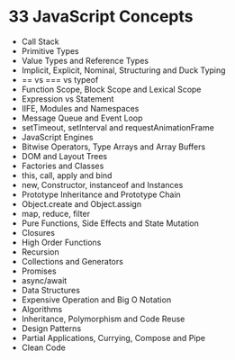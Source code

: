 # 33 JavaScript Concepts

-  Call Stack
-  Primitive Types
-  Value Types and Reference Types
-  Implicit, Explicit, Nominal, Structuring and Duck Typing
-  == vs === vs typeof
-  Function Scope, Block Scope and Lexical Scope
-  Expression vs Statement
-  IIFE, Modules and Namespaces
-  Message Queue and Event Loop
-  setTimeout, setInterval and requestAnimationFrame
-  JavaScript Engines
-  Bitwise Operators, Type Arrays and Array Buffers
-  DOM and Layout Trees
-  Factories and Classes
-  this, call, apply and bind
-  new, Constructor, instanceof and Instances
-  Prototype Inheritance and Prototype Chain
-  Object.create and Object.assign
-  map, reduce, filter
-  Pure Functions, Side Effects and State Mutation
-  Closures
-  High Order Functions
-  Recursion
-  Collections and Generators
-  Promises
-  async/await
-  Data Structures
-  Expensive Operation and Big O Notation
-  Algorithms
-  Inheritance, Polymorphism and Code Reuse
-  Design Patterns
-  Partial Applications, Currying, Compose and Pipe
-  Clean Code